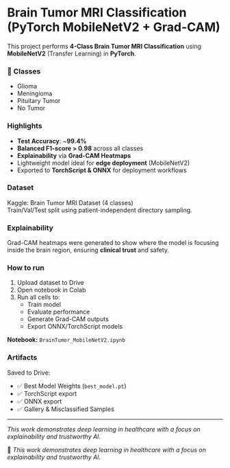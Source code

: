 # Brain Tumor MRI Classification (PyTorch MobileNetV2 + Grad-CAM)
This project performs **4-Class Brain Tumor MRI Classification** using **MobileNetV2** (Transfer Learning) in **PyTorch**.

### 🧠 Classes
- Glioma
- Meningioma
- Pituitary Tumor
- No Tumor

###  Highlights
- **Test Accuracy**: ~**99.4%**
- **Balanced F1-score > 0.98** across all classes
- **Explainability** via **Grad-CAM Heatmaps**
- Lightweight model ideal for **edge deployment** (MobileNetV2)
- Exported to **TorchScript & ONNX** for deployment workflows

### Dataset
Kaggle: Brain Tumor MRI Dataset (4 classes)  
Train/Val/Test split using patient-independent directory sampling.

###  Explainability
Grad-CAM heatmaps were generated to show where the model is focusing inside the brain region, ensuring **clinical trust** and safety.


###  How to run
1. Upload dataset to Drive
2. Open notebook in Colab
3. Run all cells to:
   - Train model
   - Evaluate performance
   - Generate Grad-CAM outputs
   - Export ONNX/TorchScript models

**Notebook:** `BrainTumor_MobileNetV2.ipynb`

###  Artifacts
Saved to Drive:
- ✅ Best Model Weights (`best_model.pt`)
- ✅ TorchScript export
- ✅ ONNX export
- ✅ Gallery & Misclassified Samples

---



*This work demonstrates deep learning in healthcare with a focus on explainability and trustworthy AI.*


📌 *This work demonstrates deep learning in healthcare with a focus on explainability and trustworthy AI.*
